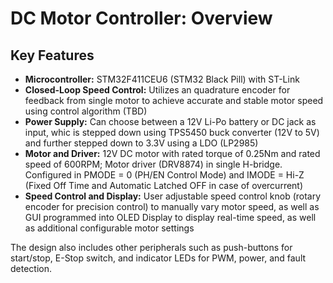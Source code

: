 # DC Motor Controller: Overview 
## Key Features
- **Microcontroller:** STM32F411CEU6 (STM32 Black Pill) with ST-Link
- **Closed-Loop Speed Control:** Utilizes an quadrature encoder for feedback from single motor to achieve accurate and stable motor speed using control algorithm (TBD)
- **Power Supply:** Can choose between a 12V Li-Po battery or DC jack as input, whic is stepped down using TPS5450 buck converter (12V to 5V) and further stepped down to 3.3V using a LDO (LP2985)
- **Motor and Driver:** 12V DC motor with rated torque of 0.25Nm and rated speed of 600RPM; Motor driver (DRV8874) in single H-bridge. Configured in PMODE = 0 (PH/EN Control Mode) and IMODE = Hi-Z (Fixed Off Time and Automatic Latched OFF in case of overcurrent)
- **Speed Control and Display:** User adjustable speed control knob (rotary encoder for precision control) to manually vary motor speed, as well as GUI programmed into OLED Display to display real-time speed, as well as additional configurable motor settings

The design also includes other peripherals such as push-buttons for start/stop, E-Stop switch, and indicator LEDs for PWM, power, and fault detection. 
  
